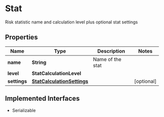 

# Stat

Risk statistic name and calculation level plus optional stat settings

## Properties

Name | Type | Description | Notes
------------ | ------------- | ------------- | -------------
**name** | **String** | Name of the stat | 
**level** | **StatCalculationLevel** |  | 
**settings** | [**StatCalculationSettings**](StatCalculationSettings.md) |  |  [optional]


## Implemented Interfaces

* Serializable



